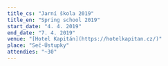 ```yaml
---
title_cs: "Jarní škola 2019"
title_en: "Spring school 2019"
start_date: "4. 4. 2019"
end_date: "7. 4. 2019"
venue: "[Hotel Kapitán](https://hotelkapitan.cz/)"
place: "Seč-Ústupky"
attendies: "~30"
---
```

